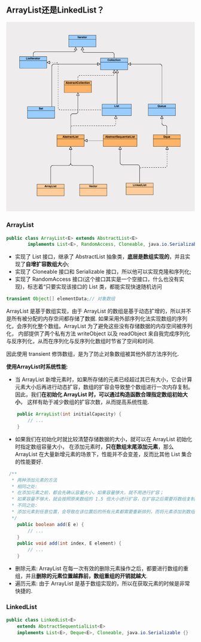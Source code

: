 ## ArrayList还是LinkedList？
![List集合类的接口和类的实现关系](./List集合类的接口和类的实现关系.png)
### ArrayList
```java
public class ArrayList<E> extends AbstractList<E>
        implements List<E>, RandomAccess, Cloneable, java.io.Serializable {}
```
* 实现了 List 接口，继承了 AbstractList 抽象类，**底层是数组实现的**，并且实现了**自增扩容数组大小**;
* 实现了 Cloneable 接口和 Serializable 接口，所以他可以实现克隆和序列化;
* 实现了 RandomAccess 接口(这个接口其实是一个空接口，什么也没有实现)，标志着“只要实现该接口的 List 类，都能实现快速随机访问

```java
transient Object[] elementData;// 对象数组
```
ArrayList 是基于数组实现，由于 ArrayList 的数组是基于动态扩增的，所以并不是所有被分配的内存空间都存储了数据.
如果采用外部序列化法实现数组的序列化，会序列化整个数组。ArrayList 为了避免这些没有存储数据的内存空间被序列化，
内部提供了两个私有方法 writeObject 以及 readObject 来自我完成序列化与反序列化，从而在序列化与反序列化数组时节省了空间和时间.

因此使用 transient 修饰数组，是为了防止对象数组被其他外部方法序列化.

**使用ArrayList时系统性能**:
* 当 ArrayList 新增元素时，如果所存储的元素已经超过其已有大小，它会计算元素大小后再进行动态扩容，数组的扩容会导致整个数组进行一次内存复制。
因此，我们**在初始化 ArrayList 时，可以通过构造函数合理指定数组初始大小**，
这样有助于减少数组的扩容次数，从而提高系统性能.
```java
    public ArrayList(int initialCapacity) {
        // ...
    }
```

* 如果我们在初始化时就比较清楚存储数据的大小，就可以在 ArrayList 初始化时指定数组容量大小，
在添加元素时，**只在数组末尾添加元素**，那么 ArrayList 在大量新增元素的场景下，性能并不会变差，反而比其他 List 集合的性能要好.
```java
 /** 
  * 两种添加元素的方法
  * 相同之处:
  * 在添加元素之前，都会先确认容量大小，如果容量够大，就不用进行扩容；
  * 如果容量不够大，就会按照原来数组的 1.5 倍大小进行扩容，在扩容之后需要将数组复制到新分配的内存地址.
  * 不同之处:
  * 添加元素到任意位置，会导致在该位置后的所有元素都需要重新排列，而将元素添加到数组的末尾，在没有发生扩容的前提下，是不会有元素复制排序过程的.
  */
	public boolean add(E e) {
        // ...
    }
    public void add(int index, E element) {
        // ...
    }
```

* 删除元素: ArrayList 在每一次有效的删除元素操作之后，都要进行数组的重组，并且**删除的元素位置越靠前，数组重组的开销就越大**.
* 遍历元素: 由于 ArrayList 是基于数组实现的，所以在获取元素的时候是非常快捷的.

### LinkedList
```java
public class LinkedList<E>
    extends AbstractSequentialList<E>
    implements List<E>, Deque<E>, Cloneable, java.io.Serializable {}
```

